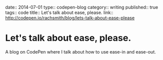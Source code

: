 date:: 2014-07-01
type:: codepen-blog
category:: writing
published:: true
tags:: code
title:: Let's talk about ease, please.
link:: http://codepen.io/rachsmith/blog/lets-talk-about-ease-please

# Let's talk about ease, please.

A blog on CodePen where I talk about how to use ease-in and ease-out.
